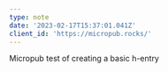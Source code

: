 ```yaml
---
type: note
date: '2023-02-17T15:37:01.041Z'
client_id: 'https://micropub.rocks/'
---
```

Micropub test of creating a basic h-entry
